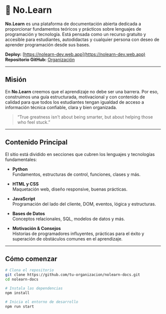 # 📘 No.Learn

**No.Learn** es una plataforma de documentación abierta dedicada a proporcionar fundamentos teóricos y prácticos sobre lenguajes de programación y tecnología. Está pensada como un recurso gratuito y accesible para estudiantes, autodidactas y cualquier persona con deseo de aprender programación desde sus bases.

 **Deploy:** [https://nolearn-dev.web.app](https://nolearn-dev.web.app)  
 **Repositorio GitHub:** [Organización](https://github.com/No-Learn-Van-Rossum)

---

##  Misión

En **No.Learn** creemos que el aprendizaje no debe ser una barrera. Por eso, construimos una guía estructurada, motivacional y con contenido de calidad para que todos los estudiantes tengan igualdad de acceso a información técnica confiable, clara y bien organizada.

> “True greatness isn't about being smarter, but about helping those who feel stuck.”

---

##  Contenido Principal

El sitio está dividido en secciones que cubren los lenguajes y tecnologías fundamentales:

-  **Python**  
  Fundamentos, estructuras de control, funciones, clases y más.

-  **HTML y CSS**  
  Maquetación web, diseño responsive, buenas prácticas.

-  **JavaScript**  
  Programación del lado del cliente, DOM, eventos, lógica y estructuras.

-  **Bases de Datos**  
  Conceptos relacionales, SQL, modelos de datos y más.

-  **Motivación & Consejos**  
  Historias de programadores influyentes, prácticas para el éxito y superación de obstáculos comunes en el aprendizaje.

---

##  Cómo comenzar

```bash
# Clona el repositorio
git clone https://github.com/tu-organizacion/nolearn-docs.git
cd nolearn-docs

# Instala las dependencias
npm install

# Inicia el entorno de desarrollo
npm run start
